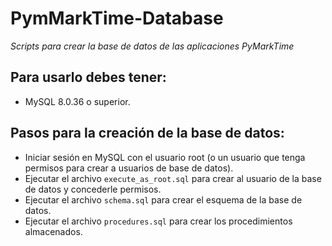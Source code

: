 # PymMarkTime-Database

_Scripts para crear la base de datos de las aplicaciones PyMarkTime_

## Para usarlo debes tener:
- MySQL 8.0.36 o superior.

## Pasos para la creación de la base de datos:
- Iniciar sesión en MySQL con el usuario root (o un usuario que tenga permisos para crear a usuarios de base de datos).
- Ejecutar el archivo `execute_as_root.sql` para crear al usuario de la base
de datos y concederle permisos.
- Ejecutar el archivo `schema.sql` para crear el esquema de la base de datos.
- Ejecutar el archivo `procedures.sql` para crear los procedimientos 
almacenados.